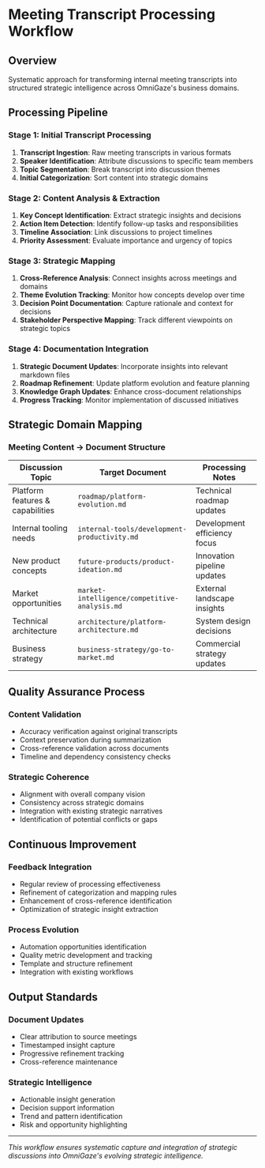 # Meeting Transcript Processing Workflow

## Overview

Systematic approach for transforming internal meeting transcripts into structured strategic intelligence across OmniGaze's business domains.

## Processing Pipeline

### Stage 1: Initial Transcript Processing
1. **Transcript Ingestion**: Raw meeting transcripts in various formats
2. **Speaker Identification**: Attribute discussions to specific team members
3. **Topic Segmentation**: Break transcript into discussion themes
4. **Initial Categorization**: Sort content into strategic domains

### Stage 2: Content Analysis & Extraction
1. **Key Concept Identification**: Extract strategic insights and decisions
2. **Action Item Detection**: Identify follow-up tasks and responsibilities
3. **Timeline Association**: Link discussions to project timelines
4. **Priority Assessment**: Evaluate importance and urgency of topics

### Stage 3: Strategic Mapping
1. **Cross-Reference Analysis**: Connect insights across meetings and domains
2. **Theme Evolution Tracking**: Monitor how concepts develop over time
3. **Decision Point Documentation**: Capture rationale and context for decisions
4. **Stakeholder Perspective Mapping**: Track different viewpoints on strategic topics

### Stage 4: Documentation Integration
1. **Strategic Document Updates**: Incorporate insights into relevant markdown files
2. **Roadmap Refinement**: Update platform evolution and feature planning
3. **Knowledge Graph Updates**: Enhance cross-document relationships
4. **Progress Tracking**: Monitor implementation of discussed initiatives

## Strategic Domain Mapping

### Meeting Content → Document Structure

| Discussion Topic                 | Target Document                               | Processing Notes             |
|----------------------------------|-----------------------------------------------|------------------------------|
| Platform features & capabilities | `roadmap/platform-evolution.md`               | Technical roadmap updates    |
| Internal tooling needs           | `internal-tools/development-productivity.md`  | Development efficiency focus |
| New product concepts             | `future-products/product-ideation.md`         | Innovation pipeline updates  |
| Market opportunities             | `market-intelligence/competitive-analysis.md` | External landscape insights  |
| Technical architecture           | `architecture/platform-architecture.md`       | System design decisions      |
| Business strategy                | `business-strategy/go-to-market.md`           | Commercial strategy updates  |

## Quality Assurance Process

### Content Validation
- Accuracy verification against original transcripts
- Context preservation during summarization
- Cross-reference validation across documents
- Timeline and dependency consistency checks

### Strategic Coherence
- Alignment with overall company vision
- Consistency across strategic domains
- Integration with existing strategic narratives
- Identification of potential conflicts or gaps

## Continuous Improvement

### Feedback Integration
- Regular review of processing effectiveness
- Refinement of categorization and mapping rules
- Enhancement of cross-reference identification
- Optimization of strategic insight extraction

### Process Evolution
- Automation opportunities identification
- Quality metric development and tracking
- Template and structure refinement
- Integration with existing workflows

## Output Standards

### Document Updates
- Clear attribution to source meetings
- Timestamped insight capture
- Progressive refinement tracking
- Cross-reference maintenance

### Strategic Intelligence
- Actionable insight generation
- Decision support information
- Trend and pattern identification
- Risk and opportunity highlighting

---

*This workflow ensures systematic capture and integration of strategic discussions into OmniGaze's evolving strategic intelligence.*
